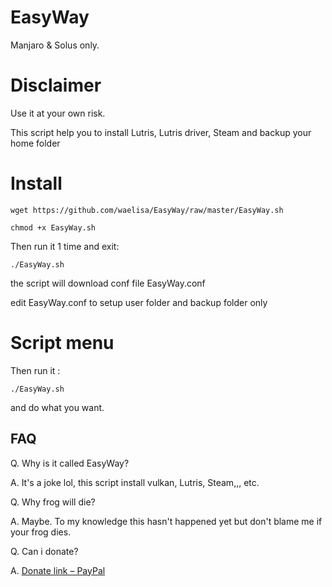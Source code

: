 # EasyWay
Manjaro & Solus only.

# Disclaimer
Use it at your own risk.

This script help you to install Lutris, Lutris driver, Steam and backup your home folder

# Install
```
wget https://github.com/waelisa/EasyWay/raw/master/EasyWay.sh

chmod +x EasyWay.sh
```
Then run it 1 time and exit:
```
./EasyWay.sh
```
the script will download conf file EasyWay.conf

edit EasyWay.conf to setup user folder and backup folder only

# Script menu

Then run it :
```
./EasyWay.sh
```
and do what you want.

## FAQ
Q. Why is it called EasyWay?

A. It's a joke lol, this script install vulkan, Lutris, Steam,,, etc.

Q. Why frog will die?

A. Maybe. To my knowledge this hasn't happened yet but don't blame me if your frog dies.

Q. Can i donate?

A. [Donate link – PayPal](https://www.paypal.me/WaelIsa)

